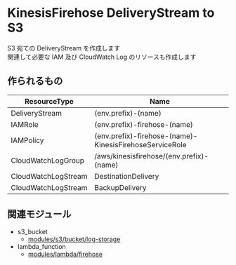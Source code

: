 # KinesisFirehose DeliveryStream to S3

S3 宛ての DeliveryStream を作成します  
関連して必要な IAM 及び CloudWatch Log のリソースも作成します


## 作られるもの

| ResourceType         | Name                                                     |
|----                  |----                                                      |
| DeliveryStream       | (env.prefix)-(name)                                      |
| IAMRole              | (env.prefix)-firehose-(name)                             |
| IAMPolicy            | (env.prefix)-firehose-(name)-KinesisFirehoseServiceRole  |
| CloudWatchLogGroup   | /aws/kinesisfirehose/(env.prefix)-(name)                 |
| CloudWatchLogStream  | DestinationDelivery                                      |
| CloudWatchLogStream  | BackupDelivery                                           |


## 関連モジュール

- s3_bucket
  - [modules/s3/bucket/log-storage](../../../s3/bucket/log-storage) 
- lambda_function
  - [modules/lambda/firehose](../../../lambda/firehose) 
